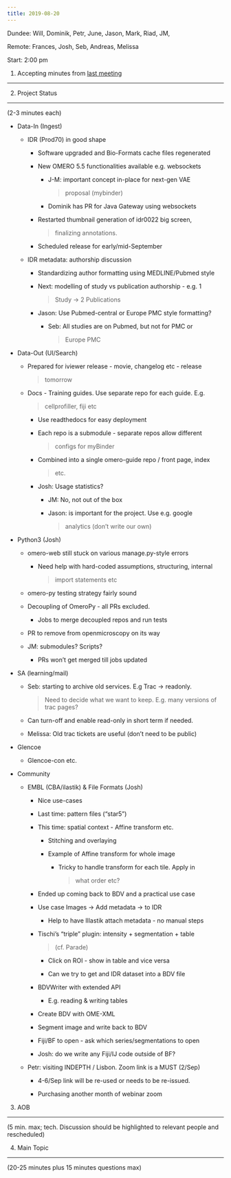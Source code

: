 ```yaml
---
title: 2019-08-20
---
```


Dundee: Will, Dominik, Petr, June, Jason, Mark, Riad, JM,

Remote: Frances, Josh, Seb, Andreas, Melissa

Start: 2:00 pm

1. Accepting minutes from [<u>last meeting</u>](https://drive.google.com/open?id=1TndXeC3wQSZVEaB5ZGpEAaPRl1QAufSI)
-------------------------------------------------------------------------------------------------------------------

2. Project Status
-----------------

(2-3 minutes each)

-   Data-In (Ingest)

    -   IDR (Prod70) in good shape

        -   Software upgraded and Bio-Formats cache files regenerated

        -   New OMERO 5.5 functionalities available e.g. websockets

            -   J-M: important concept in-place for next-gen VAE
                > proposal (mybinder)

            -   Dominik has PR for Java Gateway using websockets

        -   Restarted thumbnail generation of idr0022 big screen,
            > finalizing annotations.

        -   Scheduled release for early/mid-September

    -   IDR metadata: authorship discussion

        -   Standardizing author formatting using MEDLINE/Pubmed style

        -   Next: modelling of study vs publication authorship - e.g. 1
            > Study -&gt; 2 Publications

        -   Jason: Use Pubmed-central or Europe PMC style formatting?

            -   Seb: All studies are on Pubmed, but not for PMC or
                > Europe PMC

-   Data-Out (UI/Search)

    -   Prepared for iviewer release - movie, changelog etc - release
        > tomorrow

    -   Docs - Training guides. Use separate repo for each guide. E.g.
        > cellprofiller, fiji etc

        -   Use readthedocs for easy deployment

        -   Each repo is a submodule - separate repos allow different
            > configs for myBinder

        -   Combined into a single omero-guide repo / front page, index
            > etc.

        -   Josh: Usage statistics?

            -   JM: No, not out of the box

            -   Jason: is important for the project. Use e.g. google
                > analytics (don’t write our own)

-   Python3 (Josh)

    -   omero-web still stuck on various manage.py-style errors

        -   Need help with hard-coded assumptions, structuring, internal
            > import statements etc

    -   omero-py testing strategy fairly sound

    -   Decoupling of OmeroPy - all PRs excluded.

        -   Jobs to merge decoupled repos and run tests

    -   PR to remove from openmicroscopy on its way

    -   JM: submodules? Scripts?

        -   PRs won’t get merged till jobs updated

-   SA (learning/mail)

    -   Seb: starting to archive old services. E.g Trac -&gt; readonly.
        > Need to decide what we want to keep. E.g. many versions of
        > trac pages?

    -   Can turn-off and enable read-only in short term if needed.

    -   Melissa: Old trac tickets are useful (don’t need to be public)

-   Glencoe

    -   Glencoe-con etc.

-   Community

    -   EMBL (CBA/ilastik) & File Formats (Josh)

        -   Nice use-cases

        -   Last time: pattern files (“star5”)

        -   This time: spatial context - Affine transform etc.

            -   Stitching and overlaying

            -   Example of Affine transform for whole image

                -   Tricky to handle transform for each tile. Apply in
                    > what order etc?

        -   Ended up coming back to BDV and a practical use case

        -   Use case Images -&gt; Add metadata -&gt; to IDR

            -   Help to have Illastik attach metadata - no manual steps

        -   Tischi’s “triple” plugin: intensity + segmentation + table
            > (cf. Parade)

            -   Click on ROI - show in table and vice versa

            -   Can we try to get and IDR dataset into a BDV file

        -   BDVWriter with extended API

            -   E.g. reading & writing tables

        -   Create BDV with OME-XML

        -   Segment image and write back to BDV

        -   Fiji/BF to open - ask which series/segmentations to open

        -   Josh: do we write any Fiji/IJ code outside of BF?

    -   Petr: visiting INDEPTH / Lisbon. Zoom link is a MUST (2/Sep)

        -   4-6/Sep link will be re-used or needs to be re-issued.

        -   Purchasing another month of webinar zoom

3. AOB
------

(5 min. max; tech. Discussion should be highlighted to relevant people
and rescheduled)

4. Main Topic
-------------

(20-25 minutes plus 15 minutes questions max)
